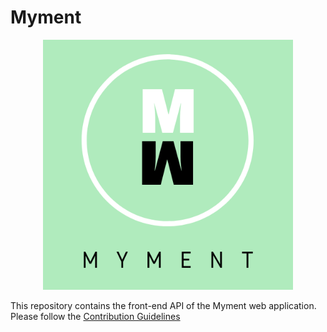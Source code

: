 # Myment 
<p align="center"><img src="src/assets/M.png" height=400px width=auto/></p>
This repository contains the front-end API of the Myment web application.
Please follow the <a href="https://github.com/fullstacktf/myment-front/blob/master/CONTRIBUTING.md">Contribution Guidelines</a>
